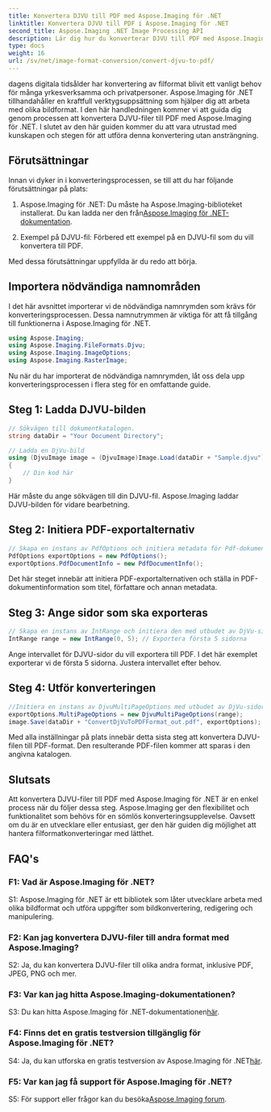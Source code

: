 ```yaml
---
title: Konvertera DJVU till PDF med Aspose.Imaging för .NET
linktitle: Konvertera DJVU till PDF i Aspose.Imaging för .NET
second_title: Aspose.Imaging .NET Image Processing API
description: Lär dig hur du konverterar DJVU till PDF med Aspose.Imaging för .NET. Följ vår steg-för-steg-guide för sömlösa konverteringar.
type: docs
weight: 16
url: /sv/net/image-format-conversion/convert-djvu-to-pdf/
---
```

dagens digitala tidsålder har konvertering av filformat blivit ett vanligt behov för många yrkesverksamma och privatpersoner. Aspose.Imaging för .NET tillhandahåller en kraftfull verktygsuppsättning som hjälper dig att arbeta med olika bildformat. I den här handledningen kommer vi att guida dig genom processen att konvertera DJVU-filer till PDF med Aspose.Imaging för .NET. I slutet av den här guiden kommer du att vara utrustad med kunskapen och stegen för att utföra denna konvertering utan ansträngning.

## Förutsättningar

Innan vi dyker in i konverteringsprocessen, se till att du har följande förutsättningar på plats:

1.  Aspose.Imaging för .NET: Du måste ha Aspose.Imaging-biblioteket installerat. Du kan ladda ner den från[Aspose.Imaging för .NET-dokumentation](https://reference.aspose.com/imaging/net/).

2. Exempel på DJVU-fil: Förbered ett exempel på en DJVU-fil som du vill konvertera till PDF.

Med dessa förutsättningar uppfyllda är du redo att börja.

## Importera nödvändiga namnområden

I det här avsnittet importerar vi de nödvändiga namnrymden som krävs för konverteringsprocessen. Dessa namnutrymmen är viktiga för att få tillgång till funktionerna i Aspose.Imaging för .NET.

```csharp
using Aspose.Imaging;
using Aspose.Imaging.FileFormats.Djvu;
using Aspose.Imaging.ImageOptions;
using Aspose.Imaging.RasterImage;
```

Nu när du har importerat de nödvändiga namnrymden, låt oss dela upp konverteringsprocessen i flera steg för en omfattande guide.

## Steg 1: Ladda DJVU-bilden

```csharp
// Sökvägen till dokumentkatalogen.
string dataDir = "Your Document Directory";

// Ladda en DjVu-bild
using (DjvuImage image = (DjvuImage)Image.Load(dataDir + "Sample.djvu"))
{
    // Din kod här
}
```

Här måste du ange sökvägen till din DJVU-fil. Aspose.Imaging laddar DJVU-bilden för vidare bearbetning.

## Steg 2: Initiera PDF-exportalternativ

```csharp
// Skapa en instans av PdfOptions och initiera metadata för Pdf-dokument
PdfOptions exportOptions = new PdfOptions();
exportOptions.PdfDocumentInfo = new PdfDocumentInfo();
```

Det här steget innebär att initiera PDF-exportalternativen och ställa in PDF-dokumentinformation som titel, författare och annan metadata.

## Steg 3: Ange sidor som ska exporteras

```csharp
// Skapa en instans av IntRange och initiera den med utbudet av DjVu-sidor som ska exporteras
IntRange range = new IntRange(0, 5); // Exportera första 5 sidorna
```

Ange intervallet för DJVU-sidor du vill exportera till PDF. I det här exemplet exporterar vi de första 5 sidorna. Justera intervallet efter behov.

## Steg 4: Utför konverteringen

```csharp
//Initiera en instans av DjvuMultiPageOptions med utbudet av DjVu-sidor som ska exporteras och spara resultatet i PDF-format
exportOptions.MultiPageOptions = new DjvuMultiPageOptions(range);
image.Save(dataDir + "ConvertDjVuToPDFFormat_out.pdf", exportOptions);
```

Med alla inställningar på plats innebär detta sista steg att konvertera DJVU-filen till PDF-format. Den resulterande PDF-filen kommer att sparas i den angivna katalogen.

## Slutsats

Att konvertera DJVU-filer till PDF med Aspose.Imaging för .NET är en enkel process när du följer dessa steg. Aspose.Imaging ger den flexibilitet och funktionalitet som behövs för en sömlös konverteringsupplevelse. Oavsett om du är en utvecklare eller entusiast, ger den här guiden dig möjlighet att hantera filformatkonverteringar med lätthet.

## FAQ's

### F1: Vad är Aspose.Imaging för .NET?

S1: Aspose.Imaging för .NET är ett bibliotek som låter utvecklare arbeta med olika bildformat och utföra uppgifter som bildkonvertering, redigering och manipulering.

### F2: Kan jag konvertera DJVU-filer till andra format med Aspose.Imaging?

S2: Ja, du kan konvertera DJVU-filer till olika andra format, inklusive PDF, JPEG, PNG och mer.

### F3: Var kan jag hitta Aspose.Imaging-dokumentationen?

 S3: Du kan hitta Aspose.Imaging för .NET-dokumentationen[här](https://reference.aspose.com/imaging/net/).

### F4: Finns det en gratis testversion tillgänglig för Aspose.Imaging för .NET?

 S4: Ja, du kan utforska en gratis testversion av Aspose.Imaging för .NET[här](https://releases.aspose.com/).

### F5: Var kan jag få support för Aspose.Imaging för .NET?

 S5: För support eller frågor kan du besöka[Aspose.Imaging forum](https://forum.aspose.com/).